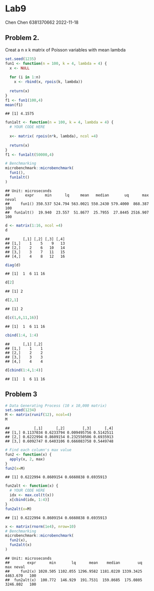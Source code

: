 Lab9
================
Chen Chen 6381370662
2022-11-18

## Problem 2.

Creat a n x k matrix of Poisson variables with mean lambda

``` r
set.seed(1235)
fun1 <- function(n = 100, k = 4, lambda = 4) {
  x <- NULL
  
  for (i in 1:n)
    x <- rbind(x, rpois(k, lambda))
  
  return(x)
}
f1 <- fun1(100,4)
mean(f1)
```

    ## [1] 4.1575

``` r
fun1alt <- function(n = 100, k = 4, lambda = 4) {
  # YOUR CODE HERE
  
  x<- matrix( rpois(n*k, lambda), ncol =4)
  
  return(x)
}
f1 <- fun1alt(50000,4)

# Benchmarking
microbenchmark::microbenchmark(
  fun1(),
  fun1alt()
)
```

    ## Unit: microseconds
    ##       expr     min      lq     mean   median       uq      max neval
    ##     fun1() 350.537 524.794 563.0021 550.2430 579.4000  868.387   100
    ##  fun1alt()  19.940  23.557  51.8677  25.7955  27.8445 2516.907   100

``` r
d <- matrix(1:16, ncol =4)
d
```

    ##      [,1] [,2] [,3] [,4]
    ## [1,]    1    5    9   13
    ## [2,]    2    6   10   14
    ## [3,]    3    7   11   15
    ## [4,]    4    8   12   16

``` r
diag(d)
```

    ## [1]  1  6 11 16

``` r
d[2]
```

    ## [1] 2

``` r
d[2,1]
```

    ## [1] 2

``` r
d[c(1,6,11,16)]
```

    ## [1]  1  6 11 16

``` r
cbind(1:4, 1:4)
```

    ##      [,1] [,2]
    ## [1,]    1    1
    ## [2,]    2    2
    ## [3,]    3    3
    ## [4,]    4    4

``` r
d[cbind(1:4,1:4)]
```

    ## [1]  1  6 11 16

## Problem 3

``` r
# Data Generating Process (10 x 10,000 matrix)
set.seed(1234)
M <- matrix(runif(12), ncol=4)
M
```

    ##           [,1]      [,2]        [,3]      [,4]
    ## [1,] 0.1137034 0.6233794 0.009495756 0.5142511
    ## [2,] 0.6222994 0.8609154 0.232550506 0.6935913
    ## [3,] 0.6092747 0.6403106 0.666083758 0.5449748

``` r
# Find each column's max value
fun2 <- function(x) {
  apply(x, 2, max)
}
fun2(x=M)
```

    ## [1] 0.6222994 0.8609154 0.6660838 0.6935913

``` r
fun2alt <- function(x) {
  # YOUR CODE HERE 
  idx <- max.col(t(x))
  x[cbind(idx, 1:4)]
}
fun2alt(x=M)
```

    ## [1] 0.6222994 0.8609154 0.6660838 0.6935913

``` r
x <- matrix(rnorm(1e4), nrow=10)
# Benchmarking
microbenchmark::microbenchmark(
  fun2(x),
  fun2alt(x)
)
```

    ## Unit: microseconds
    ##        expr      min       lq      mean    median        uq      max neval
    ##     fun2(x) 1020.505 1102.055 1296.9582 1181.0220 1339.3425 4463.670   100
    ##  fun2alt(x)  100.772  146.929  191.7531  159.8685  175.0805 3246.802   100
